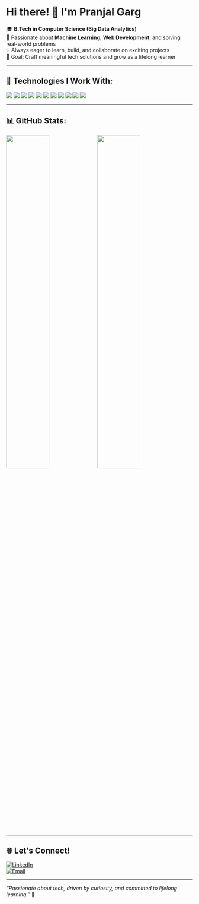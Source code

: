# Hi there! 👋 I'm Pranjal Garg

🎓 **B.Tech in Computer Science (Big Data Analytics)**  
🚀 Passionate about **Machine Learning**, **Web Development**, and solving real-world problems  
💡 Always eager to learn, build, and collaborate on exciting projects  
🎯 Goal: Craft meaningful tech solutions and grow as a lifelong learner  

---

## 🔧 Technologies I Work With:
<div>
  <img src="https://img.shields.io/badge/Python-3776AB?style=for-the-badge&logo=python&logoColor=white" />
  <img src="https://img.shields.io/badge/Java-007396?style=for-the-badge&logo=java&logoColor=white" />
  <img src="https://img.shields.io/badge/Flutter-02569B?style=for-the-badge&logo=flutter&logoColor=white" />
  <img src="https://img.shields.io/badge/C-00599C?style=for-the-badge&logo=c&logoColor=white" />
  <img src="https://img.shields.io/badge/C++-00599C?style=for-the-badge&logo=c%2B%2B&logoColor=white" />
  <img src="https://img.shields.io/badge/SQL-4479A1?style=for-the-badge&logo=postgresql&logoColor=white" />
  <img src="https://img.shields.io/badge/JavaScript-F7DF1E?style=for-the-badge&logo=javascript&logoColor=black" />
  <img src="https://img.shields.io/badge/HTML5-E34F26?style=for-the-badge&logo=html5&logoColor=white" />
  <img src="https://img.shields.io/badge/CSS3-1572B6?style=for-the-badge&logo=css3&logoColor=white" />
  <img src="https://img.shields.io/badge/Git-F05032?style=for-the-badge&logo=git&logoColor=white" />
  <img src="https://img.shields.io/badge/VS Code-007ACC?style=for-the-badge&logo=visual-studio-code&logoColor=white" />
</div>

---

## 📊 GitHub Stats:
<div>
  <img src="https://github-readme-stats.vercel.app/api?username=pranjal-garg&show_icons=true&theme=radical" width="48%"/>
  <img src="https://github-readme-streak-stats.herokuapp.com/?user=pranjal-garg&theme=radical" width="48%"/>
</div>

---

## 🌐 Let's Connect!
[![LinkedIn](https://img.shields.io/badge/LinkedIn-0A66C2?style=for-the-badge&logo=linkedin&logoColor=white)](https://www.linkedin.com/in/pranjal-garg-9158a0229/)  
[![Email](https://img.shields.io/badge/Gmail-D14836?style=for-the-badge&logo=gmail&logoColor=white)](mailto:pranjalgarg20055@gmail.com)  

---

_“Passionate about tech, driven by curiosity, and committed to lifelong learning.”_ 🚀  

